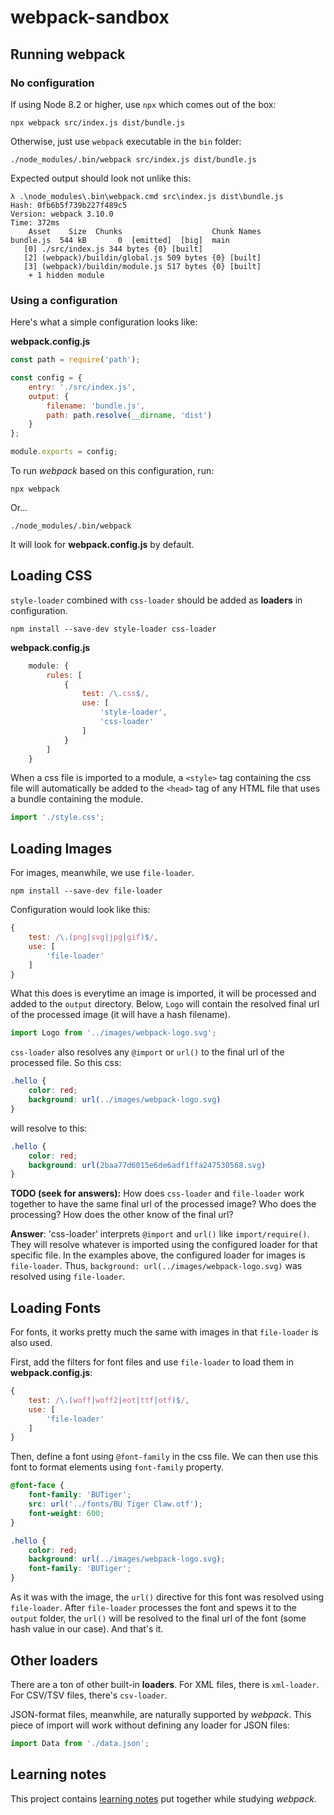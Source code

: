 # webpack-sandbox

## Running webpack

### No configuration

If using Node 8.2 or higher, use `npx` which comes out of the box:
```
npx webpack src/index.js dist/bundle.js
```

Otherwise, just use `webpack` executable in the `bin` folder:
```
./node_modules/.bin/webpack src/index.js dist/bundle.js
```

Expected output should look not unlike this:

```
λ .\node_modules\.bin\webpack.cmd src\index.js dist\bundle.js
Hash: 0fb6b5f739b227f489c5
Version: webpack 3.10.0
Time: 372ms
    Asset    Size  Chunks                    Chunk Names
bundle.js  544 kB       0  [emitted]  [big]  main
   [0] ./src/index.js 344 bytes {0} [built]
   [2] (webpack)/buildin/global.js 509 bytes {0} [built]
   [3] (webpack)/buildin/module.js 517 bytes {0} [built]
    + 1 hidden module
```

### Using a configuration

Here's what a simple configuration looks like:

**webpack.config.js**
```javascript
const path = require('path');

const config = {
    entry: './src/index.js',
    output: {
        filename: 'bundle.js',
        path: path.resolve(__dirname, 'dist')
    }
};

module.exports = config;
```

To run _webpack_ based on this configuration, run:
```
npx webpack
```
Or...
```
./node_modules/.bin/webpack
```
It will look for **webpack.config.js** by default. 


## Loading CSS
`style-loader` combined with `css-loader` should be added as **loaders** in configuration.
```
npm install --save-dev style-loader css-loader
```

**webpack.config.js**
```js
    module: {
        rules: [
            {
                test: /\.css$/,
                use: [
                    'style-loader',
                    'css-loader'
                ]
            }
        ]
    }
```

When a css file is imported to a module, a `<style>` tag containing the css file will automatically be added to the `<head>` tag of any HTML file that uses a bundle containing the module.

```js
import './style.css';
```

## Loading Images

For images, meanwhile, we use `file-loader`.
```
npm install --save-dev file-loader
```

Configuration would look like this:

```js
{
    test: /\.(png|svg|jpg|gif)$/,
    use: [
        'file-loader'
    ]
}
```

What this does is everytime an image is imported, it will be processed and added to the `output` directory. Below, `Logo` will contain the resolved final url of the processed image (it will have a hash filename). 

```js
import Logo from '../images/webpack-logo.svg';
```

`css-loader` also resolves any `@import` or `url()` to the final url of the processed file. So this css:

```css
.hello {
    color: red;
    background: url(../images/webpack-logo.svg)
}
```
will resolve to this:
```css
.hello {
    color: red;
    background: url(2baa77d6015e6de6adf1ffa247530568.svg)
}
```

**TODO (seek for answers):** How does `css-loader` and `file-loader` work together to have the same final url of the processed image? Who does the processing? How does the other know of the final url?

**Answer**: 'css-loader' interprets `@import` and `url()` like `import/require()`. They will resolve whatever is imported using the configured loader for that specific file. In the examples above, the configured loader for images is `file-loader`. Thus, `background: url(../images/webpack-logo.svg)` was resolved using `file-loader`.

## Loading Fonts

For fonts, it works pretty much the same with images in that `file-loader` is also used.

First, add the filters for font files and use `file-loader` to load them in **webpack.config.js**:
```js
{
    test: /\.(woff|woff2|eot|ttf|otf)$/,
    use: [
        'file-loader'
    ]
}
```

Then, define a font using `@font-family` in the css file. We can then use this font to format elements using `font-family` property.

```css
@font-face {
    font-family: 'BUTiger';
    src: url('../fonts/BU Tiger Claw.otf');
    font-weight: 600;
}

.hello {
    color: red;
    background: url(../images/webpack-logo.svg);
    font-family: 'BUTiger';
}
```

As it was with the image, the `url()` directive for this font was resolved using `file-loader`. After `file-loader` processes the font and spews it to the `output` folder, the `url()` will be resolved to the final url of the font (some hash value in our case). And that's it.

## Other loaders

There are a ton of other built-in **loaders**. For XML files, there is `xml-loader`. For CSV/TSV files, there's `csv-loader`. 

JSON-format files, meanwhile, are naturally supported by _webpack_. This piece of import will work without defining any loader for JSON files:

```js
import Data from './data.json';
```


## Learning notes
This project contains [learning notes](./notes) put together while studying _webpack_.